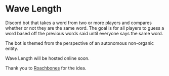 # Wave Length
Discord bot that takes a word from two or more players and compares whether or not they are the same word. The goal is for all players to guess a word based off the previous words said until everyone says the same word. 

The bot is themed from the perspective of an autonomous non-organic entity.

Wave Length will be hosted online soon.

Thank you to [Roachbones](https://github.com/Roachbones) for the idea.
